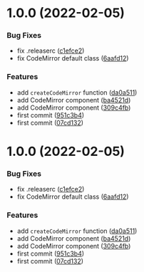 # 1.0.0 (2022-02-05)


### Bug Fixes

* fix .releaserc ([c1efce2](https://github.com/riccardoperra/solid-codemirror/commit/c1efce2d7808d5d94a7258c13fd167295af0c793))
* fix CodeMirror default class ([6aafd12](https://github.com/riccardoperra/solid-codemirror/commit/6aafd12ba72123bde8df386aea588ddeb5a670d4))


### Features

* add `createCodeMirror` function ([da0a511](https://github.com/riccardoperra/solid-codemirror/commit/da0a5117a1a8bb5826bb5314305936b57d00944a))
* add CodeMirror component ([ba4521d](https://github.com/riccardoperra/solid-codemirror/commit/ba4521d042b2a6832f655e288f74d6aa91d195a2))
* add CodeMirror component ([309c4fb](https://github.com/riccardoperra/solid-codemirror/commit/309c4fb7cf6ec09ef670035c45abfa059c45f3b2))
* first commit ([951c3b4](https://github.com/riccardoperra/solid-codemirror/commit/951c3b4b4ebce04b4588d31e9dc35d619e204c12))
* first commit ([07cd132](https://github.com/riccardoperra/solid-codemirror/commit/07cd132326aa8f59af4089a262ba588a3fcc4ca2))

# 1.0.0 (2022-02-05)


### Bug Fixes

* fix .releaserc ([c1efce2](https://github.com/riccardoperra/solid-codemirror/commit/c1efce2d7808d5d94a7258c13fd167295af0c793))
* fix CodeMirror default class ([6aafd12](https://github.com/riccardoperra/solid-codemirror/commit/6aafd12ba72123bde8df386aea588ddeb5a670d4))


### Features

* add `createCodeMirror` function ([da0a511](https://github.com/riccardoperra/solid-codemirror/commit/da0a5117a1a8bb5826bb5314305936b57d00944a))
* add CodeMirror component ([ba4521d](https://github.com/riccardoperra/solid-codemirror/commit/ba4521d042b2a6832f655e288f74d6aa91d195a2))
* add CodeMirror component ([309c4fb](https://github.com/riccardoperra/solid-codemirror/commit/309c4fb7cf6ec09ef670035c45abfa059c45f3b2))
* first commit ([951c3b4](https://github.com/riccardoperra/solid-codemirror/commit/951c3b4b4ebce04b4588d31e9dc35d619e204c12))
* first commit ([07cd132](https://github.com/riccardoperra/solid-codemirror/commit/07cd132326aa8f59af4089a262ba588a3fcc4ca2))
